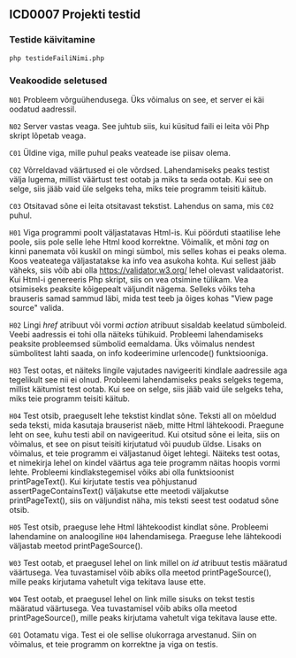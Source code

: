 ## ICD0007 Projekti testid

### Testide käivitamine
`php testideFailiNimi.php`

### Veakoodide seletused

`N01` Probleem võrguühendusega. Üks võimalus on see, et server ei käi oodatud aadressil.

`N02` Server vastas veaga. See juhtub siis, kui küsitud faili ei leita või Php skript lõpetab veaga.

`C01` Üldine viga, mille puhul peaks veateade ise piisav olema.

`C02` Võrreldavad väärtused ei ole võrdsed. Lahendamiseks peaks testist välja lugema, millist väärtust test ootab ja miks ta seda ootab. Kui see on selge, siis jääb vaid üle selgeks teha, miks teie programm teisiti käitub.

`C03` Otsitavad sõne ei leita otsitavast tekstist. Lahendus on sama, mis `C02` puhul.

`H01` Viga programmi poolt väljastatavas Html-is. Kui pöörduti staatilise lehe poole, siis pole selle lehe Html kood korrektne. Võimalik, et mõni _tag_ on kinni panemata või kuskil on mingi sümbol, mis selles kohas ei peaks olema. Koos veateatega väljastatakse ka info vea asukoha kohta. Kui sellest jääb väheks, siis võib abi olla https://validator.w3.org/ lehel olevast validaatorist. Kui Html-i genereeris Php skript, siis on vea otsimine tülikam. Vea otsimiseks peaksite kõigepealt väljundit nägema. Selleks võiks teha brauseris samad sammud läbi, mida test teeb ja õiges kohas "View page source" valida.

`H02` Lingi _href_ atribuut või vormi _action_ atribuut sisaldab keelatud sümboleid. Veebi aadressis ei tohi olla näiteks tühikuid. Probleemi lahendamiseks peaksite probleemsed sümbolid eemaldama. Üks võimalus nendest sümbolitest lahti saada, on info kodeerimine urlencode() funktsiooniga.

`H03` Test ootas, et näiteks lingile vajutades navigeeriti kindlale aadressile aga tegelikult see nii ei olnud. Probleemi lahendamiseks peaks selgeks tegema, millist käitumist test ootab. Kui see on selge, siis jääb vaid üle selgeks teha, miks teie programm teisiti käitub.

`H04` Test otsib, praeguselt lehe tekstist kindlat sõne. Teksti all on mõeldud seda teksti, mida kasutaja brauserist näeb, mitte Html lähtekoodi. Praegune leht on see, kuhu testi abil on navigeeritud. Kui otsitud sõne ei leita, siis on võimalus, et see on pisut teisiti kirjutatud või puudub üldse. Lisaks on võimalus, et teie programm ei väljastanud õiget lehtegi. Näiteks test ootas, et nimekirja lehel on kindel väärtus aga teie programm näitas hoopis vormi lehte. Probleemi kindlakstegemisel võiks abi olla funktsioonist printPageText(). Kui kirjutate testis vea põhjustanud assertPageContainsText() väljakutse ette meetodi väljakutse printPageText(), siis on väljundist näha, mis teksti seest test oodatud sõne otsib.

`H05` Test otsib, praeguse lehe Html lähtekoodist kindlat sõne. Probleemi lahendamine on analoogiline `H04` lahendamisega. Praeguse lehe lähtekoodi väljastab meetod printPageSource().

`W03` Test ootab, et praegusel lehel on link millel on _id_ atribuut testis määratud väärtusega.
Vea tuvastamisel võib abiks olla meetod printPageSource(), mille peaks kirjutama vahetult viga tekitava lause ette.

`W04` Test ootab, et praegusel lehel on link mille sisuks on tekst testis määratud väärtusega.
Vea tuvastamisel võib abiks olla meetod printPageSource(), mille peaks kirjutama vahetult viga tekitava lause ette.

`G01` Ootamatu viga. Test ei ole sellise olukorraga arvestanud. Siin on võimalus, et teie programm on korrektne ja viga on testis.
